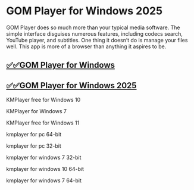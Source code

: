 # GOM Player for Windows 2025

GOM Player does so much more than your typical media software. The simple interface disguises numerous features, including codecs search, YouTube player, and subtitles. One thing it doesn’t do is manage your files well. This app is more of a browser than anything it aspires to be.

## [✅✅GOM Player for Windows](https://tinyurl.com/yeymmbrt)

## [✅✅GOM Player for Windows 2025](https://tinyurl.com/yeymmbrt)

KMPlayer free  for Windows 10

KMPlayer for Windows 7

KMPlayer free  for Windows 11

kmplayer for pc 64-bit 

kmplayer for pc 32-bit 

kmplayer for windows 7 32-bit

kmplayer for windows 10 64-bit

kmplayer for windows 7 64-bit
